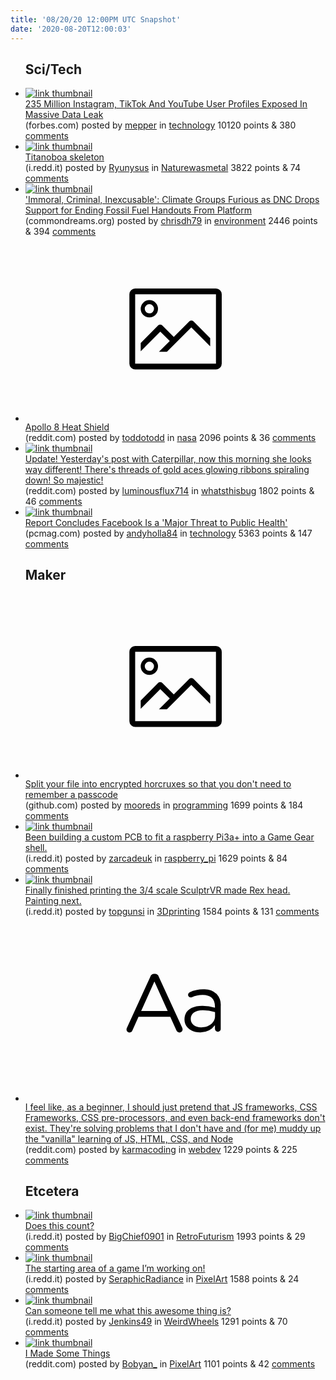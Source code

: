```yaml
---
title: '08/20/20 12:00PM UTC Snapshot'
date: '2020-08-20T12:00:03'
---
```

<ul>
<h2>Sci/Tech</h2>

<li><a href='https://www.forbes.com/sites/daveywinder/2020/08/19/massive-data-leak235-million-instagram-tiktok-and-youtube-user-profiles-exposed/'><img src='https://b.thumbs.redditmedia.com/HQRoxmUoC3Eh5b8oiMD1VDyQ2z5R6BdAWy4S4X8phJg.jpg' alt='link thumbnail'></a><div><div class='linkTitle'><a href='https://www.forbes.com/sites/daveywinder/2020/08/19/massive-data-leak235-million-instagram-tiktok-and-youtube-user-profiles-exposed/'>235 Million Instagram, TikTok And YouTube User Profiles Exposed In Massive Data Leak</a></div>(forbes.com) posted by <a href='https://www.reddit.com/user/mepper'>mepper</a> in <a href='https://www.reddit.com/r/technology'>technology</a> 10120 points & 380 <a href='https://www.reddit.com/r/technology/comments/icyadp/235_million_instagram_tiktok_and_youtube_user/'>comments</a></div></li>

<li><a href='https://i.redd.it/6zjuzobh81i51.jpg'><img src='https://b.thumbs.redditmedia.com/BQHMKBQ0xh-UO_Y9VD46XEScqlAzP6ycm8QKCgVqi1Y.jpg' alt='link thumbnail'></a><div><div class='linkTitle'><a href='https://i.redd.it/6zjuzobh81i51.jpg'>Titanoboa skeleton</a></div>(i.redd.it) posted by <a href='https://www.reddit.com/user/Ryunysus'>Ryunysus</a> in <a href='https://www.reddit.com/r/Naturewasmetal'>Naturewasmetal</a> 3822 points & 74 <a href='https://www.reddit.com/r/Naturewasmetal/comments/icxkg6/titanoboa_skeleton/'>comments</a></div></li>

<li><a href='https://www.commondreams.org/news/2020/08/19/immoral-criminal-inexcusable-climate-groups-furious-dnc-drops-support-ending-fossil'><img src='https://b.thumbs.redditmedia.com/selfOA3-ECGMiuO27yyGzMtsC2xXYeR2zXFKdIdAYZE.jpg' alt='link thumbnail'></a><div><div class='linkTitle'><a href='https://www.commondreams.org/news/2020/08/19/immoral-criminal-inexcusable-climate-groups-furious-dnc-drops-support-ending-fossil'>'Immoral, Criminal, Inexcusable': Climate Groups Furious as DNC Drops Support for Ending Fossil Fuel Handouts From Platform</a></div>(commondreams.org) posted by <a href='https://www.reddit.com/user/chrisdh79'>chrisdh79</a> in <a href='https://www.reddit.com/r/environment'>environment</a> 2446 points & 394 <a href='https://www.reddit.com/r/environment/comments/icmo9e/immoral_criminal_inexcusable_climate_groups/'>comments</a></div></li>

<li><a href='https://www.reddit.com/gallery/icztu3'><svg version='1.1' viewBox='-34 -14 104 64' preserveAspectRatio='xMidYMid meet' xmlns='http://www.w3.org/2000/svg' xmlns:xlink='http://www.w3.org/1999/xlink'>
    <title>link thumbnail</title>
    <path d='M32,4H4A2,2,0,0,0,2,6V30a2,2,0,0,0,2,2H32a2,2,0,0,0,2-2V6A2,2,0,0,0,32,4ZM4,30V6H32V30Z'></path>
    <path d='M8.92,14a3,3,0,1,0-3-3A3,3,0,0,0,8.92,14Zm0-4.6A1.6,1.6,0,1,1,7.33,11,1.6,1.6,0,0,1,8.92,9.41Z'></path>
    <path d='M22.78,15.37l-5.4,5.4-4-4a1,1,0,0,0-1.41,0L5.92,22.9v2.83l6.79-6.79L16,22.18l-3.75,3.75H15l8.45-8.45L30,24V21.18l-5.81-5.81A1,1,0,0,0,22.78,15.37Z'></path>
    </svg></a><div><div class='linkTitle'><a href='https://www.reddit.com/gallery/icztu3'>Apollo 8 Heat Shield</a></div>(reddit.com) posted by <a href='https://www.reddit.com/user/toddotodd'>toddotodd</a> in <a href='https://www.reddit.com/r/nasa'>nasa</a> 2096 points & 36 <a href='https://www.reddit.com/r/nasa/comments/icztu3/apollo_8_heat_shield/'>comments</a></div></li>

<li><a href='https://www.reddit.com/gallery/icp162'><img src='https://b.thumbs.redditmedia.com/giYbA9Dp1OVHdQjiyv936A_lCVOqz7gShRVqshHARsQ.jpg' alt='link thumbnail'></a><div><div class='linkTitle'><a href='https://www.reddit.com/gallery/icp162'>Update! Yesterday's post with Caterpillar, now this morning she looks way different! There's threads of gold aces glowing ribbons spiraling down! So majestic!</a></div>(reddit.com) posted by <a href='https://www.reddit.com/user/luminousflux714'>luminousflux714</a> in <a href='https://www.reddit.com/r/whatsthisbug'>whatsthisbug</a> 1802 points & 46 <a href='https://www.reddit.com/r/whatsthisbug/comments/icp162/update_yesterdays_post_with_caterpillar_now_this/'>comments</a></div></li>

<li><a href='https://www.pcmag.com/news/report-concludes-facebook-is-a-major-threat-to-public-health'><img src='https://b.thumbs.redditmedia.com/EmNkZuhfddVD0-vvs-Ldps5PJJn1iXRnJxx85ZLKKMs.jpg' alt='link thumbnail'></a><div><div class='linkTitle'><a href='https://www.pcmag.com/news/report-concludes-facebook-is-a-major-threat-to-public-health'>Report Concludes Facebook Is a 'Major Threat to Public Health'</a></div>(pcmag.com) posted by <a href='https://www.reddit.com/user/andyholla84'>andyholla84</a> in <a href='https://www.reddit.com/r/technology'>technology</a> 5363 points & 147 <a href='https://www.reddit.com/r/technology/comments/icopfa/report_concludes_facebook_is_a_major_threat_to/'>comments</a></div></li>

<h2>Maker</h2>

<li><a href='https://github.com/jesseduffield/horcrux'><svg version='1.1' viewBox='-34 -14 104 64' preserveAspectRatio='xMidYMid meet' xmlns='http://www.w3.org/2000/svg' xmlns:xlink='http://www.w3.org/1999/xlink'>
    <title>link thumbnail</title>
    <path d='M32,4H4A2,2,0,0,0,2,6V30a2,2,0,0,0,2,2H32a2,2,0,0,0,2-2V6A2,2,0,0,0,32,4ZM4,30V6H32V30Z'></path>
    <path d='M8.92,14a3,3,0,1,0-3-3A3,3,0,0,0,8.92,14Zm0-4.6A1.6,1.6,0,1,1,7.33,11,1.6,1.6,0,0,1,8.92,9.41Z'></path>
    <path d='M22.78,15.37l-5.4,5.4-4-4a1,1,0,0,0-1.41,0L5.92,22.9v2.83l6.79-6.79L16,22.18l-3.75,3.75H15l8.45-8.45L30,24V21.18l-5.81-5.81A1,1,0,0,0,22.78,15.37Z'></path>
    </svg></a><div><div class='linkTitle'><a href='https://github.com/jesseduffield/horcrux'>Split your file into encrypted horcruxes so that you don't need to remember a passcode</a></div>(github.com) posted by <a href='https://www.reddit.com/user/mooreds'>mooreds</a> in <a href='https://www.reddit.com/r/programming'>programming</a> 1699 points & 184 <a href='https://www.reddit.com/r/programming/comments/icz9gn/split_your_file_into_encrypted_horcruxes_so_that/'>comments</a></div></li>

<li><a href='https://i.redd.it/usx5fxbt22i51.jpg'><img src='https://b.thumbs.redditmedia.com/0PKOIcphAdcnbGq9VXvKWMSZ2Q1-NZlG8gP5ihKoAvE.jpg' alt='link thumbnail'></a><div><div class='linkTitle'><a href='https://i.redd.it/usx5fxbt22i51.jpg'>Been building a custom PCB to fit a raspberry Pi3a+ into a Game Gear shell.</a></div>(i.redd.it) posted by <a href='https://www.reddit.com/user/zarcadeuk'>zarcadeuk</a> in <a href='https://www.reddit.com/r/raspberry_pi'>raspberry_pi</a> 1629 points & 84 <a href='https://www.reddit.com/r/raspberry_pi/comments/id0gaw/been_building_a_custom_pcb_to_fit_a_raspberry/'>comments</a></div></li>

<li><a href='https://i.redd.it/x2rfccdmu1i51.jpg'><img src='https://b.thumbs.redditmedia.com/i7DBKyrQM5__CKFNrD1BMWuIFVuqP4yyVvg2bsb9qCI.jpg' alt='link thumbnail'></a><div><div class='linkTitle'><a href='https://i.redd.it/x2rfccdmu1i51.jpg'>Finally finished printing the 3/4 scale SculptrVR made Rex head. Painting next.</a></div>(i.redd.it) posted by <a href='https://www.reddit.com/user/topgunsi'>topgunsi</a> in <a href='https://www.reddit.com/r/3Dprinting'>3Dprinting</a> 1584 points & 131 <a href='https://www.reddit.com/r/3Dprinting/comments/iczq0p/finally_finished_printing_the_34_scale_sculptrvr/'>comments</a></div></li>

<li><a href='https://www.reddit.com/r/webdev/comments/ico1g4/i_feel_like_as_a_beginner_i_should_just_pretend/'><svg version='1.1' viewBox='-34 -12 104 64' preserveAspectRatio='xMidYMid slice' xmlns='http://www.w3.org/2000/svg' xmlns:xlink='http://www.w3.org/1999/xlink'>
    <title>text link thumbnail</title>
    <path d='M12.19,8.84a1.45,1.45,0,0,0-1.4-1h-.12a1.46,1.46,0,0,0-1.42,1L1.14,26.56a1.29,1.29,0,0,0-.14.59,1,1,0,0,0,1,1,1.12,1.12,0,0,0,1.08-.77l2.08-4.65h11l2.08,4.59a1.24,1.24,0,0,0,1.12.83,1.08,1.08,0,0,0,1.08-1.08,1.64,1.64,0,0,0-.14-.57ZM6.08,20.71l4.59-10.22,4.6,10.22Z'>
    </path>
    <path d='M32.24,14.78A6.35,6.35,0,0,0,27.6,13.2a11.36,11.36,0,0,0-4.7,1,1,1,0,0,0-.58.89,1,1,0,0,0,.94.92,1.23,1.23,0,0,0,.39-.08,8.87,8.87,0,0,1,3.72-.81c2.7,0,4.28,1.33,4.28,3.92v.5a15.29,15.29,0,0,0-4.42-.61c-3.64,0-6.14,1.61-6.14,4.64v.05c0,2.95,2.7,4.48,5.37,4.48a6.29,6.29,0,0,0,5.19-2.48V26.9a1,1,0,0,0,1,1,1,1,0,0,0,1-1.06V19A5.71,5.71,0,0,0,32.24,14.78Zm-.56,7.7c0,2.28-2.17,3.89-4.81,3.89-1.94,0-3.61-1.06-3.61-2.86v-.06c0-1.8,1.5-3,4.2-3a15.2,15.2,0,0,1,4.22.61Z'>
    </path>
    </svg></a><div><div class='linkTitle'><a href='https://www.reddit.com/r/webdev/comments/ico1g4/i_feel_like_as_a_beginner_i_should_just_pretend/'>I feel like, as a beginner, I should just pretend that JS frameworks, CSS Frameworks, CSS pre-processors, and even back-end frameworks don't exist. They're solving problems that I don't have and (for me) muddy up the "vanilla" learning of JS, HTML, CSS, and Node</a></div>(reddit.com) posted by <a href='https://www.reddit.com/user/karmacoding'>karmacoding</a> in <a href='https://www.reddit.com/r/webdev'>webdev</a> 1229 points & 225 <a href='https://www.reddit.com/r/webdev/comments/ico1g4/i_feel_like_as_a_beginner_i_should_just_pretend/'>comments</a></div></li>

<h2>Etcetera</h2>

<li><a href='https://i.redd.it/flqiyrp9m0i51.jpg'><img src='https://b.thumbs.redditmedia.com/boAST_8NHDnTMj3PgH9uUCR_IxA2X3HwoyeHivvkMrU.jpg' alt='link thumbnail'></a><div><div class='linkTitle'><a href='https://i.redd.it/flqiyrp9m0i51.jpg'>Does this count?</a></div>(i.redd.it) posted by <a href='https://www.reddit.com/user/BigChief0901'>BigChief0901</a> in <a href='https://www.reddit.com/r/RetroFuturism'>RetroFuturism</a> 1993 points & 29 <a href='https://www.reddit.com/r/RetroFuturism/comments/id0e62/does_this_count/'>comments</a></div></li>

<li><a href='https://i.redd.it/e7xymc81n3i51.jpg'><img src='https://a.thumbs.redditmedia.com/u9sfIuuhyscoxPtrLLglTPyiViDCmwDHYjUDEN5iIg4.jpg' alt='link thumbnail'></a><div><div class='linkTitle'><a href='https://i.redd.it/e7xymc81n3i51.jpg'>The starting area of a game I’m working on!</a></div>(i.redd.it) posted by <a href='https://www.reddit.com/user/SeraphicRadiance'>SeraphicRadiance</a> in <a href='https://www.reddit.com/r/PixelArt'>PixelArt</a> 1588 points & 24 <a href='https://www.reddit.com/r/PixelArt/comments/id4y2o/the_starting_area_of_a_game_im_working_on/'>comments</a></div></li>

<li><a href='https://i.redd.it/8z84ckajq1i51.jpg'><img src='https://a.thumbs.redditmedia.com/0jrzDYqNp6KnEp6TZRzQdtBb6cBTb3ftw517Xd5Wab0.jpg' alt='link thumbnail'></a><div><div class='linkTitle'><a href='https://i.redd.it/8z84ckajq1i51.jpg'>Can someone tell me what this awesome thing is?</a></div>(i.redd.it) posted by <a href='https://www.reddit.com/user/Jenkins49'>Jenkins49</a> in <a href='https://www.reddit.com/r/WeirdWheels'>WeirdWheels</a> 1291 points & 70 <a href='https://www.reddit.com/r/WeirdWheels/comments/iczch0/can_someone_tell_me_what_this_awesome_thing_is/'>comments</a></div></li>

<li><a href='https://www.reddit.com/gallery/icxmld'><img src='https://b.thumbs.redditmedia.com/IdIIFZCn0v5KSMGNp90_k1nJ8q5pXBOH4QYRruwoSLo.jpg' alt='link thumbnail'></a><div><div class='linkTitle'><a href='https://www.reddit.com/gallery/icxmld'>I Made Some Things</a></div>(reddit.com) posted by <a href='https://www.reddit.com/user/Bobyan_'>Bobyan_</a> in <a href='https://www.reddit.com/r/PixelArt'>PixelArt</a> 1101 points & 42 <a href='https://www.reddit.com/r/PixelArt/comments/icxmld/i_made_some_things/'>comments</a></div></li>

</ul>
